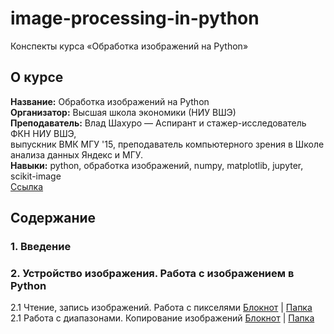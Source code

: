 # image-processing-in-python  
Конспекты курса «Обработка изображений на Python»  

## О курсе  
**Название:** Обработка изображений на Python  
**Организатор:** Высшая школа экономики (НИУ ВШЭ)  
**Преподаватель:** Влад Шахуро — Аспирант и стажер-исследователь ФКН НИУ ВШЭ,  
выпускник ВМК МГУ '15, преподаватель компьютерного зрения в Школе анализа данных Яндекс и МГУ.  
**Навыки:** python, обработка изображений, numpy, matplotlib, jupyter, scikit-image  
[Ссылка](https://stepik.org/course/1280/info)  

## Содержание  
### 1. Введение  
### 2. Устройство изображения. Работа с изображением в Python  
2.1 Чтение, запись изображений. Работа с пикселями [Блокнот](https://github.com/daniilshat/image-processing-in-python/blob/main/2.1%20Open%20Images/open_images.ipynb) | [Папка](https://github.com/daniilshat/image-processing-in-python/tree/main/2.1%20Open%20Images)  
2.1 Работа с диапазонами. Копирование изображений [Блокнот](https://github.com/daniilshat/image-processing-in-python/blob/main/2.2%20Copy%20Image/copy_images.ipynb) | [Папка](https://github.com/daniilshat/image-processing-in-python/tree/main/2.2%20Copy%20Image)  
